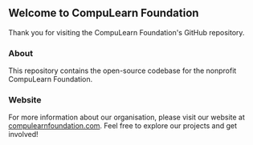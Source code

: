 ## Welcome to CompuLearn Foundation

Thank you for visiting the CompuLearn Foundation's GitHub repository.

### About
This repository contains the open-source codebase for the nonprofit CompuLearn Foundation.

### Website
For more information about our organisation, please visit our website at [compulearnfoundation.com](https://www.compulearnfoundation.com).
Feel free to explore our projects and get involved!
